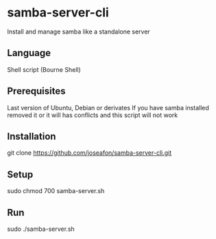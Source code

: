 # samba-server-cli
Install and manage samba like a standalone server

## Language
Shell script (Bourne Shell)

## Prerequisites
Last version of Ubuntu, Debian or derivates
If you have samba installed removed it or it will has conflicts and this script will  not work

## Installation
git clone https://github.com/joseafon/samba-server-cli.git

## Setup
sudo chmod 700 samba-server.sh

## Run
sudo ./samba-server.sh
